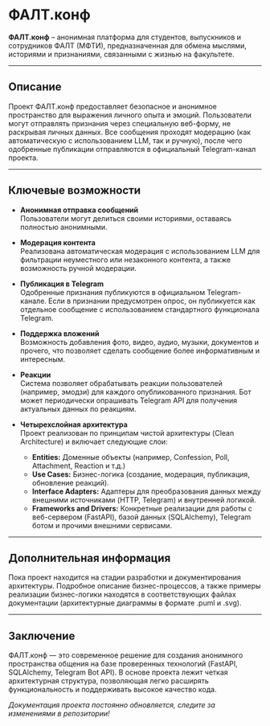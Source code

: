# ФАЛТ.конф

**ФАЛТ.конф** – анонимная платформа для студентов, выпускников и сотрудников ФАЛТ (МФТИ), предназначенная для обмена мыслями, историями и признаниями, связанными с жизнью на факультете.

---

## Описание

Проект ФАЛТ.конф предоставляет безопасное и анонимное пространство для выражения личного опыта и эмоций. Пользователи могут отправлять признания через специальную веб-форму, не раскрывая личных данных. Все сообщения проходят модерацию (как автоматическую с использованием LLM, так и ручную), после чего одобренные публикации отправляются в официальный Telegram-канал проекта.

---

## Ключевые возможности

- **Анонимная отправка сообщений**  
  Пользователи могут делиться своими историями, оставаясь полностью анонимными.

- **Модерация контента**  
  Реализована автоматическая модерация с использованием LLM для фильтрации неуместного или незаконного контента, а также возможность ручной модерации.

- **Публикация в Telegram**  
  Одобренные признания публикуются в официальном Telegram-канале. Если в признании предусмотрен опрос, он публикуется как отдельное сообщение с использованием стандартного функционала Telegram.

- **Поддержка вложений**  
  Возможность добавления фото, видео, аудио, музыки, документов и прочего, что позволяет сделать сообщение более информативным и интересным.

- **Реакции**  
  Система позволяет обрабатывать реакции пользователей (например, эмодзи) для каждого опубликованного признания. Бот может периодически опрашивать Telegram API для получения актуальных данных по реакциям.

- **Четырехслойная архитектура**  
  Проект реализован по принципам чистой архитектуры (Clean Architecture) и включает следующие слои:
  - **Entities:** Доменные объекты (например, Confession, Poll, Attachment, Reaction и т.д.)
  - **Use Cases:** Бизнес-логика (создание, модерация, публикация, обновление реакций).
  - **Interface Adapters:** Адаптеры для преобразования данных между внешними источниками (HTTP, Telegram) и внутренней логикой.
  - **Frameworks and Drivers:** Конкретные реализации для работы с веб-сервером (FastAPI), базой данных (SQLAlchemy), Telegram ботом и прочими внешними сервисами.


---

## Дополнительная информация

Пока проект находится на стадии разработки и документирования архитектуры. Подробное описание бизнес-процессов, а также примеры реализации бизнес-логики находятся в соответствующих файлах документации (архитектурные диаграммы в формате .puml и .svg).

---

## Заключение

ФАЛТ.конф — это современное решение для создания анонимного пространства общения на базе проверенных технологий (FastAPI, SQLAlchemy, Telegram Bot API). В основе проекта лежит четкая архитектурная структура, позволяющая легко расширять функциональность и поддерживать высокое качество кода.

*Документация проекта постоянно обновляется, следите за изменениями в репозитории!*